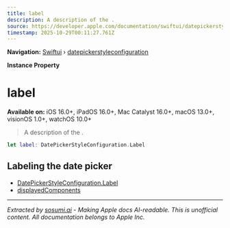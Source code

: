 ```yaml
---
title: label
description: A description of the .
source: https://developer.apple.com/documentation/swiftui/datepickerstyleconfiguration/label-swift.property
timestamp: 2025-10-29T00:11:27.761Z
---
```


**Navigation:** [Swiftui](/documentation/swiftui) › [datepickerstyleconfiguration](/documentation/swiftui/datepickerstyleconfiguration)

**Instance Property**

# label

**Available on:** iOS 16.0+, iPadOS 16.0+, Mac Catalyst 16.0+, macOS 13.0+, visionOS 1.0+, watchOS 10.0+

> A description of the .

```swift
let label: DatePickerStyleConfiguration.Label
```

## Labeling the date picker

- [DatePickerStyleConfiguration.Label](/documentation/swiftui/datepickerstyleconfiguration/label-swift.struct)
- [displayedComponents](/documentation/swiftui/datepickerstyleconfiguration/displayedcomponents)

---

*Extracted by [sosumi.ai](https://sosumi.ai) - Making Apple docs AI-readable.*
*This is unofficial content. All documentation belongs to Apple Inc.*
